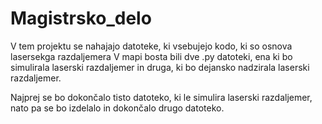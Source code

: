 # Magistrsko_delo

V tem projektu se nahajajo datoteke, ki vsebujejo kodo, ki so osnova lasersekga razdaljemera
V mapi bosta bili dve .py datoteki, ena ki bo simulirala laserski razdaljemer in druga, ki bo dejansko nadzirala laserski razdaljemer.

Najprej se bo dokončalo tisto datoteko, ki le simulira laserski razdaljemer, nato pa se bo izdelalo in dokončalo drugo datoteko.
